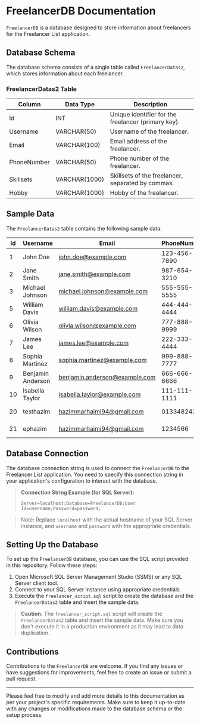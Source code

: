 
# FreelancerDB Documentation

`FreelancerDB` is a database designed to store information about freelancers for the Freelancer List application.

## Database Schema

The database schema consists of a single table called `FreelancerDatas2`, which stores information about each freelancer.

### FreelancerDatas2 Table

| Column        | Data Type    | Description                   |
|---------------|--------------|-------------------------------|
| Id            | INT          | Unique identifier for the freelancer (primary key). |
| Username      | VARCHAR(50)  | Username of the freelancer.   |
| Email         | VARCHAR(100) | Email address of the freelancer. |
| PhoneNumber   | VARCHAR(50)  | Phone number of the freelancer. |
| Skillsets     | VARCHAR(1000)| Skillsets of the freelancer, separated by commas. |
| Hobby         | VARCHAR(1000)| Hobby of the freelancer.      |

## Sample Data

The `FreelancerDatas2` table contains the following sample data:

| Id  | Username          | Email                        | PhoneNumber  | Skillsets                         | Hobby          |
|-----|-------------------|------------------------------|--------------|-----------------------------------|----------------|
| 1   | John Doe          | john.doe@example.com         | 123-456-7890 | Web Development                   | Reading        |
| 2   | Jane Smith        | jane.smith@example.com       | 987-654-3210 | Graphic Design                    | Painting       |
| 3   | Michael Johnson   | michael.johnson@example.com  | 555-555-5555 | Data Analysis                     | Photography    |
| 5   | William Davis     | william.davis@example.com    | 444-444-4444 | Content Writing                   | Traveling      |
| 6   | Olivia Wilson     | olivia.wilson@example.com    | 777-888-9999 | UI/UX Design                      | Cooking        |
| 7   | James Lee         | james.lee@example.com        | 222-333-4444 | SEO Optimization                  | Playing Guitar |
| 8   | Sophia Martinez   | sophia.martinez@example.com  | 999-888-7777 | Social Media Marketing            | Dancing        |
| 9   | Benjamin Anderson | benjamin.anderson@example.com| 666-666-6666 | Photography                       | Hiking         |
| 10  | Isabella Taylor   | isabella.taylor@example.com  | 111-111-1111 | Video Editing                     | Singing        |
| 20  | testhazim         | hazimmarhaimi94@gmail.com    | 0133482429   | Coding, Autocad                   | Gaming2        |
| 21  | ephazim           | hazimmarhaimi94@gmail.com    | 1234566      | Coding, Autocad                   | Gaming2        |

## Database Connection

The database connection string is used to connect the `FreelancerDB` to the Freelancer List application. You need to specify this connection string in your application's configuration to interact with the database.

> **Connection String Example (for SQL Server):**
> ```
> Server=localhost;Database=FreelancerDb;User Id=username;Password=password;
> ```

> Note: Replace `localhost` with the actual hostname of your SQL Server instance, and `username` and `password` with the appropriate credentials.

## Setting Up the Database

To set up the `FreelancerDB` database, you can use the SQL script provided in this repository. Follow these steps:

1. Open Microsoft SQL Server Management Studio (SSMS) or any SQL Server client tool.
2. Connect to your SQL Server instance using appropriate credentials.
3. Execute the `freelancer_script.sql` script to create the database and the `FreelancerDatas2` table and insert the sample data.

> **Caution:** The `freelancer_script.sql` script will create the `FreelancerDatas2` table and insert the sample data. Make sure you don't execute it in a production environment as it may lead to data duplication.

## Contributions

Contributions to the `FreelancerDB` are welcome. If you find any issues or have suggestions for improvements, feel free to create an issue or submit a pull request.

---

Please feel free to modify and add more details to this documentation as per your project's specific requirements. Make sure to keep it up-to-date with any changes or modifications made to the database schema or the setup process.
